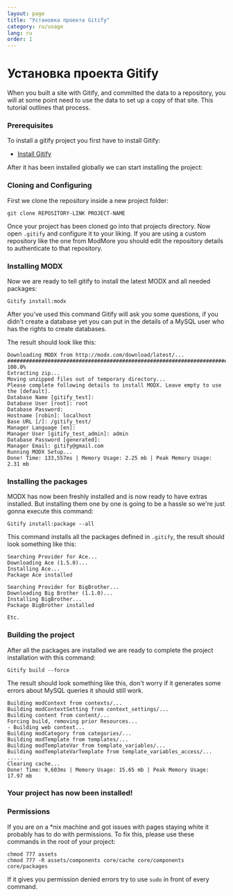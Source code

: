 ```yaml
---
layout: page
title: "Установка проекта Gitify"
category: ru/usage
lang: ru
order: 1
---
```


# Установка проекта Gitify

When you built a site with Gitify, and committed the data to a repository, you will at some point need to use the data to set up a copy of that site. This tutorial outlines that process. 

### Prerequisites

To install a gitify project you first have to install Gitify:

* [Install Gitify](/installation/installation.html)

After it has been installed globally we can start installing the project:
### <a name="clone"></a>Cloning and Configuring
First we clone the repository inside a new project folder:

    git clone REPOSITORY-LINK PROJECT-NAME

Once your project has been cloned go into that projects directory. 
Now open `.gitify` and configure it to your liking. If you are using a custom repository like the one from ModMore you should edit the repository details to authenticate to that repository.

### Installing MODX
Now we are ready to tell gitify to install the latest MODX and all needed packages:

    Gitify install:modx
After you've used this command Gitify will ask you some questions, if you didn't create a database yet you can put in the details of a MySQL user who has the rights to create databases.

The result should look like this:

    Downloading MODX from http://modx.com/download/latest/...
    ######################################################################## 100.0%
    Extracting zip...
    Moving unzipped files out of temporary directory...
    Please complete following details to install MODX. Leave empty to use the [default].
    Database Name [gitify_test]: 
    Database User [root]: root
    Database Password: 
    Hostname [robin]: localhost
    Base URL [/]: /gitify_test/
    Manager Language [en]: 
    Manager User [gitify_test_admin]: admin
    Database Password [generated]: 
    Manager Email: gitify@gmail.com
    Running MODX Setup...
    Done! Time: 133,557ms | Memory Usage: 2.25 mb | Peak Memory Usage: 2.31 mb
### <a name="installpackages"></a>Installing the packages
MODX has now been freshly installed and is now ready to have extras installed. But installing them one by one is going to be a hassle so we're just gonna execute this command:

    Gitify install:package --all

This command installs all the packages defined in `.gitify`, the result should look something like this:

    Searching Provider for Ace...
    Downloading Ace (1.5.0)...
    Installing Ace...
    Package Ace installed
    
    Searching Provider for BigBrother...
    Downloading Big Brother (1.1.0)...
    Installing BigBrother...
    Package BigBrother installed
    
    Etc.    

### <a name="build"></a>Building the project
After all the packages are installed we are ready to complete the project installation with this command:

    Gitify build --force

The result should look something like this, don't worry if it generates some errors about MySQL queries it should still work.

    Building modContext from contexts/...
    Building modContextSetting from context_settings/...
    Building content from content/...
    Forcing build, removing prior Resources...
    - Building web context...
    Building modCategory from categories/...
    Building modTemplate from templates/...
    Building modTemplateVar from template_variables/...
    Building modTemplateVarTemplate from template_variables_access/...
    .....
    Clearing cache...
    Done! Time: 9,603ms | Memory Usage: 15.65 mb | Peak Memory Usage: 17.97 mb
### Your project has now been installed!

### <a name="permissions"></a>Permissions
If you are on a *nix machine and got issues with pages staying white it probably has to do with permissions. To fix this, please use these commands in the root of your project:

    chmod 777 assets
    chmod 777 -R assets/components core/cache core/components core/packages
If it gives you permission denied errors try to use `sudo` in front of every command.
